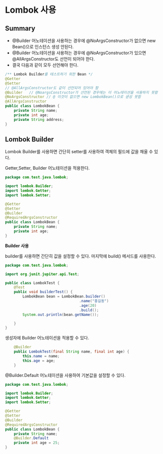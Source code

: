 # Lombok 사용 


## Summary 

* @Builder 어노테이션을 사용하는 경우에 @NoArgsConstructor가 없으면 new Bean()으로 인스턴스 생성 안된다. 
* @Builder 어노테이션을 사용하는 경우에 @NoArgsConstructor가 있으면 @AllArgsConstructor도 선언이 되어야 한다. 
* 결국 다음과 같이 모두 선언해야 한다. 

```java
/** Lombok Builder를 테스트하기 위한 Bean */
@Getter
@Setter
// @AllArgsConstructor도 같이 선언되어 있어야 함
@Builder   // @NoargsConstructor가 선언된 경우에는 이 어노테이션을 사용하지 못함 
@NoArgsConstructor // @ 이것이 없으면 new LombokBean()으로 샏성 못함 
@AllArgsConstructor
public class LombokBean {
    private String name;
    private int age;
    private String address;
}
```






## Lombok Builder 
Lombok Builder를 사용하면 간단히  setter를 사용하여 객체의 필드에 값을 채울 수 있다. 


Getter,Setter, Builder 어노테이션을 적용한다.


```java
package com.test.java.lombok;

import lombok.Builder;
import lombok.Getter;
import lombok.Setter;

@Getter
@Setter
@Builder
@RequiredArgsConstructor
public class LombokBean {
    private String name;
    private int age;
}
```

**Builder 사용**

builder를 사용하면 간단히 값을 설정할 수 있다. 마지막에 build() 메서드를 사용한다.
 
```java
package com.test.java.lombok;

import org.junit.jupiter.api.Test;

public class LombokTest {
    @Test
    public void builderTest() {
        LombokBean bean = LombokBean.builder()
                                  .name("홍길동")
                                  .age(20)
                                  .build();
        System.out.println(bean.getName());

    }
}
```



생성자에 Builder 어노테이션을 적용할 수 있다. 

```java
    @Builder
    public LombokTest(final String name, final int age) {
        this.name = name;
        this.age = age;
    }
```

@Builder.Default  어노테이션을 사용하여 기본값을 설정할 수 있다. 

```java
package com.test.java.lombok;

import lombok.Builder;
import lombok.Getter;
import lombok.Setter;

@Getter
@Setter
@Builder
@RequiredArgsConstructor
public class LombokBean {
    private String name;
    @Builder.Default
    private int age = 25;
}
```




